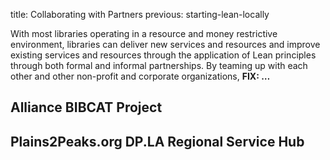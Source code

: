 title: Collaborating with Partners
previous: starting-lean-locally


With most libraries operating in a resource and money restrictive environment,
libraries can deliver new services and resources and improve existing services
and resources through the application of Lean principles through both formal
and informal partnerships. By teaming up with each other and other non-profit 
and corporate organizations, **FIX: &hellip;**

## Alliance BIBCAT Project


## Plains2Peaks.org DP.LA Regional Service Hub

